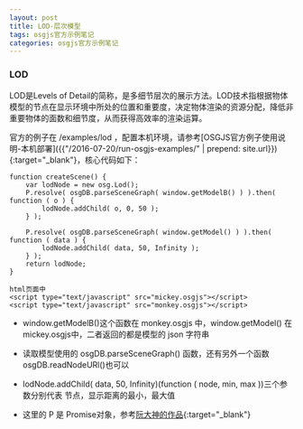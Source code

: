```yaml
---
layout: post
title: LOD-层次模型
tags: osgjs官方示例笔记
categories: osgjs官方示例笔记
---
```


### LOD

LOD是Levels of Detail的简称，是多细节层次的展示方法。LOD技术指根据物体模型的节点在显示环境中所处的位置和重要度，决定物体渲染的资源分配，降低非重要物体的面数和细节度，从而获得高效率的渲染运算。

官方的例子在 /examples/lod ，配置本机环境，请参考[OSGJS官方例子使用说明-本机部署]({{"/2016-07-20/run-osgjs-examples/" | prepend: site.url}}){:target="_blank"}，核心代码如下：

```
function createScene() {
    var lodNode = new osg.Lod();
    P.resolve( osgDB.parseSceneGraph( window.getModelB() ) ).then( function ( o ) {
        lodNode.addChild( o, 0, 50 );
    } );

    P.resolve( osgDB.parseSceneGraph( window.getModel() ) ).then( function ( data ) {
        lodNode.addChild( data, 50, Infinity );
    } );
    return lodNode;
}

html页面中
<script type="text/javascript" src="mickey.osgjs"></script>
<script type="text/javascript" src="monkey.osgjs"></script>
```

+ window.getModelB()这个函数在 monkey.osgjs 中，window.getModel() 在 mickey.osgjs中，二者返回的都是模型的 json 字符串

+ 读取模型使用的 osgDB.parseSceneGraph() 函数，还有另外一个函数osgDB.readNodeURl()也可以

+ lodNode.addChild( data, 50, Infinity)(function ( node, min, max ))三个参数分别代表 节点，显示距离的最小，最大值

+ 这里的 P 是 Promise对象，参考[阮大神的作品](http://es6.ruanyifeng.com/#docs/promise){:target="_blank"}